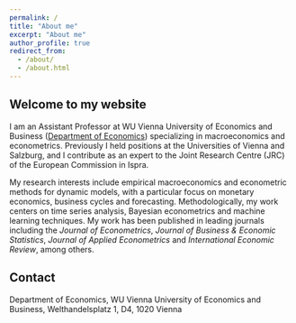```yaml
---
permalink: /
title: "About me"
excerpt: "About me"
author_profile: true
redirect_from: 
  - /about/
  - /about.html
---
```


## Welcome to my website
I am an Assistant Professor at WU Vienna University of Economics and Business ([Department of Economics](https://www.wu.ac.at/en/economics/)) specializing in macroeconomics and econometrics. Previously I held positions at the Universities of Vienna and Salzburg, and I contribute as an expert to the Joint Research Centre (JRC) of the European Commission in Ispra.

My research interests include empirical macroeconomics and econometric methods for dynamic models, with a particular focus on monetary economics, business cycles and forecasting. Methodologically, my work centers on time series analysis, Bayesian econometrics and machine learning techniques. My work has been published in leading journals including the _Journal of Econometrics_, _Journal of Business & Economic Statistics_, _Journal of Applied Econometrics_ and _International Economic Review_, among others.

## Contact
Department of Economics, WU Vienna University of Economics and Business, Welthandelsplatz 1, D4, 1020 Vienna
